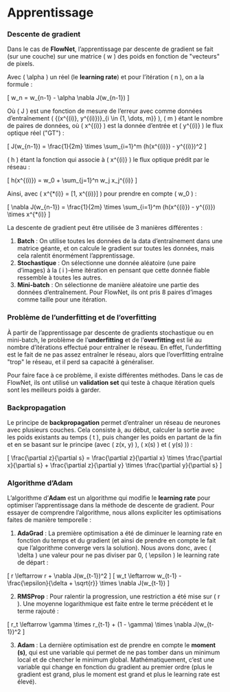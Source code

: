 # Apprentissage

### Descente de gradient

Dans le cas de **FlowNet**, l’apprentissage par descente de gradient se fait (sur une couche) sur une matrice \( w \) des poids en fonction de "vecteurs" de pixels.

Avec \( \alpha \) un réel (le **learning rate**) et pour l’itération \( n \), on a la formule :

\[
w_n = w_{n-1} - \alpha \nabla J(w_{n-1})
\]

Où \( J \) est une fonction de mesure de l’erreur avec comme données d’entraînement \( \{(x^{(i)}, y^{(i)})\}_{i \in \{1, \dots, m\}} \), \( m \) étant le nombre de paires de données, où \( x^{(i)} \) est la donnée d’entrée et \( y^{(i)} \) le flux optique réel ("GT") :

\[
J(w_{n-1}) = \frac{1}{2m} \times \sum_{i=1}^m (h(x^{(i)}) - y^{(i)})^2
\]

\( h \) étant la fonction qui associe à \( x^{(i)} \) le flux optique prédit par le réseau :

\[
h(x^{(i)}) = w_0 + \sum_{j=1}^n w_j x_j^{(i)}
\]

Ainsi, avec \( x^{*(i)} = [1, x^{(i)}] \) pour prendre en compte \( w_0 \) :

\[
\nabla J(w_{n-1}) = \frac{1}{2m} \times \sum_{i=1}^m (h(x^{(i)}) - y^{(i)}) \times x^{*(i)}
\]

La descente de gradient peut être utilisée de 3 manières différentes :

1. **Batch** : On utilise toutes les données de la data d’entraînement dans une matrice géante, et on calcule le gradient sur toutes les données, mais cela ralentit énormément l’apprentissage.
2. **Stochastique** : On sélectionne une donnée aléatoire (une paire d’images) à la \( i \)-ème itération en pensant que cette donnée fiable ressemble à toutes les autres.
3. **Mini-batch** : On sélectionne de manière aléatoire une partie des données d’entraînement. Pour FlowNet, ils ont pris 8 paires d’images comme taille pour une itération.

### Problème de l’underfitting et de l’overfitting

À partir de l’apprentissage par descente de gradients stochastique ou en mini-batch, le problème de l’**underfitting** et de l’**overfitting** est lié au nombre d’itérations effectué pour entraîner le réseau. En effet, l’underfitting est le fait de ne pas assez entraîner le réseau, alors que l’overfitting entraîne "trop" le réseau, et il perd sa capacité à généraliser.

Pour faire face à ce problème, il existe différentes méthodes. Dans le cas de FlowNet, ils ont utilisé un **validation set** qui teste à chaque itération quels sont les meilleurs poids à garder.

### Backpropagation

Le principe de **backpropagation** permet d’entraîner un réseau de neurones avec plusieurs couches. Cela consiste à, au début, calculer la sortie avec les poids existants au temps \( t \), puis changer les poids en partant de la fin et en se basant sur le principe (avec \( z(x, y) \), \( x(s) \) et \( y(s) \)) :

\[
\frac{\partial z}{\partial s} = \frac{\partial z}{\partial x} \times \frac{\partial x}{\partial s} + \frac{\partial z}{\partial y} \times \frac{\partial y}{\partial s}
\]

### Algorithme d’Adam

L’algorithme d’**Adam** est un algorithme qui modifie le **learning rate** pour optimiser l’apprentissage dans la méthode de descente de gradient. Pour essayer de comprendre l’algorithme, nous allons expliciter les optimisations faites de manière temporelle :

1. **AdaGrad** : La première optimisation a été de diminuer le learning rate en fonction du temps et du gradient (et ainsi de prendre en compte le fait que l’algorithme converge vers la solution). Nous avons donc, avec \( \delta \) une valeur pour ne pas diviser par 0, \( \epsilon \) le learning rate de départ :

\[
r \leftarrow r + \nabla J(w_{t-1})^2
\]
\[
w_t \leftarrow w_{t-1} - \frac{\epsilon}{\delta + \sqrt{r}} \times \nabla J(w_{t-1})
\]

2. **RMSProp** : Pour ralentir la progression, une restriction a été mise sur \( r \). Une moyenne logarithmique est faite entre le terme précédent et le terme rajouté :

\[
r_t \leftarrow \gamma \times r_{t-1} + (1 - \gamma) \times \nabla J(w_{t-1})^2
\]

3. **Adam** : La dernière optimisation est de prendre en compte le **moment (s)**, qui est une variable qui permet de ne pas tomber dans un minimum local et de chercher le minimum global. Mathématiquement, c’est une variable qui change en fonction du gradient au premier ordre (plus le gradient est grand, plus le moment est grand et plus le learning rate est élevé).